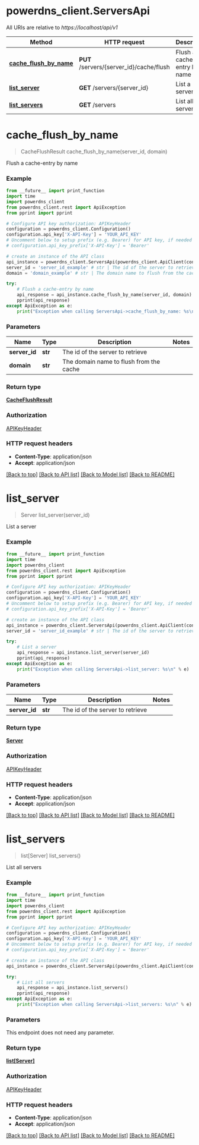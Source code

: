 # powerdns_client.ServersApi

All URIs are relative to *https://localhost/api/v1*

Method | HTTP request | Description
------------- | ------------- | -------------
[**cache_flush_by_name**](ServersApi.md#cache_flush_by_name) | **PUT** /servers/{server_id}/cache/flush | Flush a cache-entry by name
[**list_server**](ServersApi.md#list_server) | **GET** /servers/{server_id} | List a server
[**list_servers**](ServersApi.md#list_servers) | **GET** /servers | List all servers


# **cache_flush_by_name**
> CacheFlushResult cache_flush_by_name(server_id, domain)

Flush a cache-entry by name

### Example
```python
from __future__ import print_function
import time
import powerdns_client
from powerdns_client.rest import ApiException
from pprint import pprint

# Configure API key authorization: APIKeyHeader
configuration = powerdns_client.Configuration()
configuration.api_key['X-API-Key'] = 'YOUR_API_KEY'
# Uncomment below to setup prefix (e.g. Bearer) for API key, if needed
# configuration.api_key_prefix['X-API-Key'] = 'Bearer'

# create an instance of the API class
api_instance = powerdns_client.ServersApi(powerdns_client.ApiClient(configuration))
server_id = 'server_id_example' # str | The id of the server to retrieve
domain = 'domain_example' # str | The domain name to flush from the cache

try:
    # Flush a cache-entry by name
    api_response = api_instance.cache_flush_by_name(server_id, domain)
    pprint(api_response)
except ApiException as e:
    print("Exception when calling ServersApi->cache_flush_by_name: %s\n" % e)
```

### Parameters

Name | Type | Description  | Notes
------------- | ------------- | ------------- | -------------
 **server_id** | **str**| The id of the server to retrieve | 
 **domain** | **str**| The domain name to flush from the cache | 

### Return type

[**CacheFlushResult**](CacheFlushResult.md)

### Authorization

[APIKeyHeader](../README.md#APIKeyHeader)

### HTTP request headers

 - **Content-Type**: application/json
 - **Accept**: application/json

[[Back to top]](#) [[Back to API list]](../README.md#documentation-for-api-endpoints) [[Back to Model list]](../README.md#documentation-for-models) [[Back to README]](../README.md)

# **list_server**
> Server list_server(server_id)

List a server

### Example
```python
from __future__ import print_function
import time
import powerdns_client
from powerdns_client.rest import ApiException
from pprint import pprint

# Configure API key authorization: APIKeyHeader
configuration = powerdns_client.Configuration()
configuration.api_key['X-API-Key'] = 'YOUR_API_KEY'
# Uncomment below to setup prefix (e.g. Bearer) for API key, if needed
# configuration.api_key_prefix['X-API-Key'] = 'Bearer'

# create an instance of the API class
api_instance = powerdns_client.ServersApi(powerdns_client.ApiClient(configuration))
server_id = 'server_id_example' # str | The id of the server to retrieve

try:
    # List a server
    api_response = api_instance.list_server(server_id)
    pprint(api_response)
except ApiException as e:
    print("Exception when calling ServersApi->list_server: %s\n" % e)
```

### Parameters

Name | Type | Description  | Notes
------------- | ------------- | ------------- | -------------
 **server_id** | **str**| The id of the server to retrieve | 

### Return type

[**Server**](Server.md)

### Authorization

[APIKeyHeader](../README.md#APIKeyHeader)

### HTTP request headers

 - **Content-Type**: application/json
 - **Accept**: application/json

[[Back to top]](#) [[Back to API list]](../README.md#documentation-for-api-endpoints) [[Back to Model list]](../README.md#documentation-for-models) [[Back to README]](../README.md)

# **list_servers**
> list[Server] list_servers()

List all servers

### Example
```python
from __future__ import print_function
import time
import powerdns_client
from powerdns_client.rest import ApiException
from pprint import pprint

# Configure API key authorization: APIKeyHeader
configuration = powerdns_client.Configuration()
configuration.api_key['X-API-Key'] = 'YOUR_API_KEY'
# Uncomment below to setup prefix (e.g. Bearer) for API key, if needed
# configuration.api_key_prefix['X-API-Key'] = 'Bearer'

# create an instance of the API class
api_instance = powerdns_client.ServersApi(powerdns_client.ApiClient(configuration))

try:
    # List all servers
    api_response = api_instance.list_servers()
    pprint(api_response)
except ApiException as e:
    print("Exception when calling ServersApi->list_servers: %s\n" % e)
```

### Parameters
This endpoint does not need any parameter.

### Return type

[**list[Server]**](Server.md)

### Authorization

[APIKeyHeader](../README.md#APIKeyHeader)

### HTTP request headers

 - **Content-Type**: application/json
 - **Accept**: application/json

[[Back to top]](#) [[Back to API list]](../README.md#documentation-for-api-endpoints) [[Back to Model list]](../README.md#documentation-for-models) [[Back to README]](../README.md)

